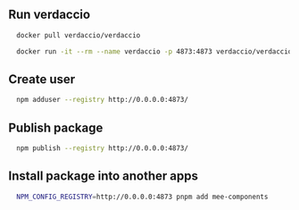 ## Run verdaccio

```sh
  docker pull verdaccio/verdaccio
```

```sh
  docker run -it --rm --name verdaccio -p 4873:4873 verdaccio/verdaccio
```

## Create user

```sh
  npm adduser --registry http://0.0.0.0:4873/
```

## Publish package

```sh
  npm publish --registry http://0.0.0.0:4873/
```

## Install package into another apps

```sh
  NPM_CONFIG_REGISTRY=http://0.0.0.0:4873 pnpm add mee-components
```
